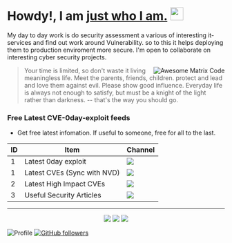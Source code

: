 <h1> Howdy!, I am <a href="https://github.com/password123456">just  who I am.</a> <img height="30px" src="https://emojis.slackmojis.com/emojis/images/1531849430/4246/blob-sunglasses.gif?1531849430"></h1>
</h1>

My day to day work is do security assessment a various of interesting it-services and find out work around Vulnerability. so to this it helps deploying them to production enviroment more secure. I'm open to collaborate on interesting cyber security projects.

<img src = 'https://github.com/MarikIshtar007/MarikIshtar007/blob/master/images/matrix.gif' alt = 'Awesome Matrix Code' align='right'/>

> Your time is limited, so don't waste it living meaningless life. Meet the parents, friends, children. 
> protect and lead and love them against evil.
> Please show good influence. 
> Everyday life is always not enough to satisfy, but must be a knight of the light rather than darkness.
> -- that's the way you should go.

### Free Latest CVE-0day-exploit feeds
- Get free latest infomation. If useful to someone, free for all to the last.

ID | Item | Channel
----- | ----- | ----- 
1 | Latest 0day exploit | <a href="https://t.me/+uFZPB44S23o3ZmI1"> <img src="https://img.shields.io/badge/Telegram-26A5E4.svg?style=for-the-badge&logo=Telegram&logoColor=white"> </a>
1 | Latest CVEs (Sync with NVD) | <a href="https://t.me/latest_published_cve"> <img src="https://img.shields.io/badge/Telegram-26A5E4.svg?style=for-the-badge&logo=Telegram&logoColor=white"> </a>
2 | Latest High Impact CVEs | <a href="https://t.me/latest_high_impact_cve"> <img src="https://img.shields.io/badge/Telegram-26A5E4.svg?style=for-the-badge&logo=Telegram&logoColor=white"> </a>
3 | Useful Security Articles | <a href="https://t.me/+q9apBoKiu0NmYjBl"> <img src="https://img.shields.io/badge/Telegram-26A5E4.svg?style=for-the-badge&logo=Telegram&logoColor=white"> </a>


---

<p align="center">
  <img src ="https://github-readme-stats.vercel.app/api?username=password123456&show_icons=true&count_private=true&theme=transparent&hide_border=true&bg_color=00000000&hide_rank=true">
  <img src ="https://github-readme-stats.vercel.app/api/top-langs/?username=password123456&layout=compact&hide_border=true&theme=transparent&bg_color=00000000&langs_count=8">
  <img src ="https://github-readme-streak-stats.herokuapp.com/?user=password123456&hide_border=true&background=FFFFFF00">

![Profile](https://komarev.com/ghpvc/?username=password123456)
[![GitHub followers](https://img.shields.io/github/followers/password123456?style=social)](https://www.github.com/password123456)

</p>
<br>
